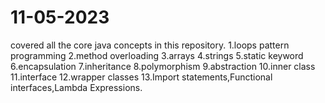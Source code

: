 # 11-05-2023

covered all the core java concepts in this repository.
1.loops pattern programming
2.method overloading
3.arrays
4.strings
5.static keyword
6.encapsulation
7.inheritance
8.polymorphism
9.abstraction
10.inner class
11.interface
12.wrapper classes
13.Import statements,Functional interfaces,Lambda Expressions.
